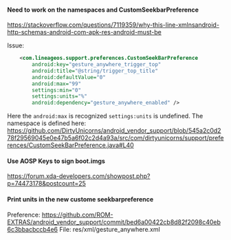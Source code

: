 #### Need to work on the namespaces and CustomSeekbarPreference

https://stackoverflow.com/questions/7119359/why-this-line-xmlnsandroid-http-schemas-android-com-apk-res-android-must-be

Issue:
```xml
    <com.lineageos.support.preferences.CustomSeekBarPreference
        android:key="gesture_anywhere_trigger_top"
        android:title="@string/trigger_top_title"
        android:defaultValue="0"
        android:max="99"
        settings:min="0"
        settings:units="%"
        android:dependency="gesture_anywhere_enabled" />
```

Here the `android:max` is recognized `settings:units` is undefined.
The namespace is defined here: https://github.com/DirtyUnicorns/android_vendor_support/blob/545a2c0d278f29569045e0e47b5a6f02c2d4a93a/src/com/dirtyunicorns/support/preferences/CustomSeekBarPreference.java#L40


#### Use AOSP Keys to sign boot.imgs  
https://forum.xda-developers.com/showpost.php?p=74473178&postcount=25


#### Print units in the new custome seekbarpreference
Preference: https://github.com/ROM-EXTRAS/android_vendor_support/commit/bed6a00422cb8d82f2098c40eb6c3bbacbccb4e6
File: res/xml/gesture_anywhere.xml

